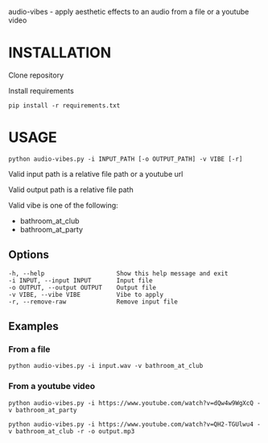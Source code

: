 audio-vibes - apply aesthetic effects to an audio from a file or a youtube video

# INSTALLATION
Clone repository 

Install requirements
```
pip install -r requirements.txt
```

# USAGE
```
python audio-vibes.py -i INPUT_PATH [-o OUTPUT_PATH] -v VIBE [-r]
```
Valid input path is a relative file path or a youtube url

Valid output path is a relative file path

Valid vibe is one of the following:
- bathroom_at_club
- bathroom_at_party

## Options
```
-h, --help                    Show this help message and exit
-i INPUT, --input INPUT       Input file
-o OUTPUT, --output OUTPUT    Output file
-v VIBE, --vibe VIBE          Vibe to apply
-r, --remove-raw              Remove input file
```

## Examples

### From a file
```
python audio-vibes.py -i input.wav -v bathroom_at_club
```

### From a youtube video
```
python audio-vibes.py -i https://www.youtube.com/watch?v=dQw4w9WgXcQ -v bathroom_at_party
```


```
python audio-vibes.py -i https://www.youtube.com/watch?v=QH2-TGUlwu4 -v bathroom_at_club -r -o output.mp3
```

